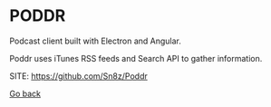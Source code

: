 # PODDR

 Podcast client built with Electron and Angular.

 Poddr uses iTunes RSS feeds and Search API to gather information.
 
 SITE: https://github.com/Sn8z/Poddr

 [Go back](https://portable-linux-apps.github.io/apps.html)
